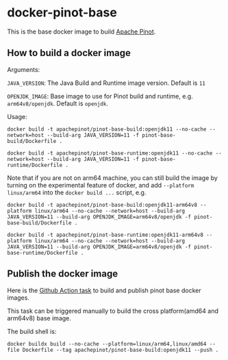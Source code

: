 <!--

    Licensed to the Apache Software Foundation (ASF) under one
    or more contributor license agreements.  See the NOTICE file
    distributed with this work for additional information
    regarding copyright ownership.  The ASF licenses this file
    to you under the Apache License, Version 2.0 (the
    "License"); you may not use this file except in compliance
    with the License.  You may obtain a copy of the License at

      http://www.apache.org/licenses/LICENSE-2.0

    Unless required by applicable law or agreed to in writing,
    software distributed under the License is distributed on an
    "AS IS" BASIS, WITHOUT WARRANTIES OR CONDITIONS OF ANY
    KIND, either express or implied.  See the License for the
    specific language governing permissions and limitations
    under the License.

-->

# docker-pinot-base

This is the base docker image to build [Apache Pinot](https://github.com/apache/pinot).

## How to build a docker image

Arguments:

`JAVA_VERSION`: The Java Build and Runtime image version. Default is `11`

`OPENJDK_IMAGE`: Base image to use for Pinot build and runtime, e.g. `arm64v8/openjdk`. Default is `openjdk`.

Usage:

```SHELL
docker build -t apachepinot/pinot-base-build:openjdk11 --no-cache --network=host --build-arg JAVA_VERSION=11 -f pinot-base-build/Dockerfile .
```

```SHELL
docker build -t apachepinot/pinot-base-runtime:openjdk11 --no-cache --network=host --build-arg JAVA_VERSION=11 -f pinot-base-runtime/Dockerfile .
```

Note that if you are not on arm64 machine, you can still build the image by turning on the experimental feature of docker, and add `--platform linux/arm64` into the `docker build ...` script, e.g.

```SHELL
docker build -t apachepinot/pinot-base-build:openjdk11-arm64v8 --platform linux/arm64 --no-cache --network=host --build-arg JAVA_VERSION=11 --build-arg OPENJDK_IMAGE=arm64v8/openjdk -f pinot-base-build/Dockerfile .
```

```SHELL
docker build -t apachepinot/pinot-base-runtime:openjdk11-arm64v8 --platform linux/arm64 --no-cache --network=host --build-arg JAVA_VERSION=11 --build-arg OPENJDK_IMAGE=arm64v8/openjdk -f pinot-base-runtime/Dockerfile .
```

## Publish the docker image

Here is the [Github Action task](https://github.com/apachepinot/pinot-fork/actions/workflows/build-pinot-docker-base-image.yml) to build and publish pinot base docker images.

This task can be triggered manually to build the cross platform(amd64 and arm64v8) base image.

The build shell is:

```SHELL
docker buildx build --no-cache --platform=linux/arm64,linux/amd64 --file Dockerfile --tag apachepinot/pinot-base-build:openjdk11 --push .
```
